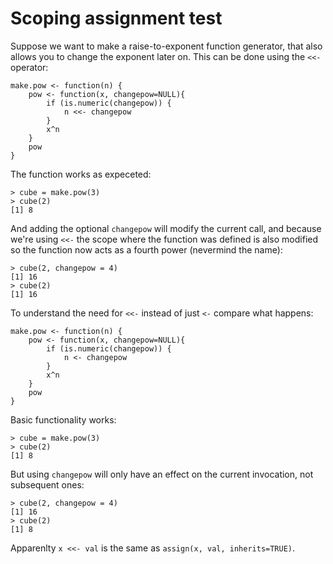 
Scoping assignment test
=======================

Suppose we want to make a raise-to-exponent function generator,
that also allows you to change the exponent later on.
This can be done using the `<<-` operator:

    make.pow <- function(n) {
        pow <- function(x, changepow=NULL){
            if (is.numeric(changepow)) {
                n <<- changepow
            }
            x^n 
        }
        pow
    }

The function works as expeceted:

    > cube = make.pow(3)
    > cube(2)
    [1] 8

And adding the optional `changepow` will modify the current call,
and because we're using `<<-` the scope where the function was defined
is also modified so the function now acts as a fourth power (nevermind the name):

    > cube(2, changepow = 4)
    [1] 16
    > cube(2)
    [1] 16

To understand the need for `<<-` instead of just `<-` compare what happens:

    make.pow <- function(n) {
        pow <- function(x, changepow=NULL){
            if (is.numeric(changepow)) {
                n <- changepow
            }
            x^n 
        }
        pow
    }

Basic functionality works:

    > cube = make.pow(3)
    > cube(2)
    [1] 8

But using `changepow` will only have an effect on the current invocation, not subsequent ones:

    > cube(2, changepow = 4)
    [1] 16
    > cube(2)
    [1] 8


Apparenlty `x <<- val` is the same as `assign(x, val, inherits=TRUE)`.


